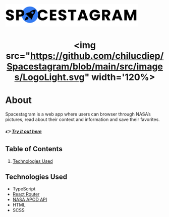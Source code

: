 ![Logo](https://github.com/chilucdiep/Spacestagram/blob/main/src/images/LogoLight.svg)
# <div align="center"><img src="https://github.com/chilucdiep/Spacestagram/blob/main/src/images/LogoLight.svg" width='120%></div>


# About

Spacestagram is a web app where users can browser through NASA’s pictures, read about their context and information and save their favorites. 

##### 👉 [Try it out here](https://github.com/facebook/create-react-app)

## Table of Contents

1. [Technologies Used](#technologies)


## <a name="technologies"></a>Technologies Used
- TypeScript
- [React Router](https://reactrouter.com/)
- [NASA APOD API](https://api.nasa.gov/#apod/)
- HTML
- SCSS
